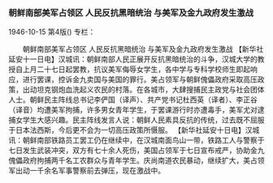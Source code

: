 ### 朝鲜南部美军占领区  人民反抗黑暗统治  与美军及金九政府发生激战

1946-10-15
第4版()
专栏：

　　朝鲜南部美军占领区
    人民反抗黑暗统治
    与美军及金九政府发生激战
    【新华社延安十一日电】汉城讯：朝鲜南部人民正展开反抗黑暗统治的斗争，汉城大学的教授自上月二十七日起罢教，抗议美军侮辱女学生，各中学与专科学校师生即起响应，进行罢课，控诉金九卖国与美国的罪行。美占领军与朝鲜傀儡政府采取高压政策，出动坦克钢炮血洗起义农民的村落。在各城市，大肆搜捕民主政党与社会团体人士。朝鲜民主阵线总书记李俨国（译声）、共产党书记杜西英（译者）、李正谷（译音）均遭美军拘捕，许多男女青年学生，于罢课游行时亦遭毒手，美军尤对逮捕女学生大感兴趣。民主阵线发言人说：朝鲜人民素具反抗的传统，过去既不屈服于日本法西斯，今后更不会为一切高压政策所慑服。
    【新华社延安十日电】汉城讯：朝鲜南部铁路员工罢工仍在继续中，在汉城南面鸟山一带，铁路工人与警察于七日发生武装冲突，双方有七十余人死伤，美国占领军于七日宣布戒严，协助金九傀儡政府拘捕两千名工农群众与青年学生。庆尚南道农民暴动，继续扩大，美占领军出动一千余名军事警察前去弹压，现在激战中。
